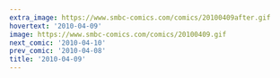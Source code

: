 ```yaml
---
extra_image: https://www.smbc-comics.com/comics/20100409after.gif
hovertext: '2010-04-09'
image: https://www.smbc-comics.com/comics/20100409.gif
next_comic: '2010-04-10'
prev_comic: '2010-04-08'
title: '2010-04-09'
---
```


